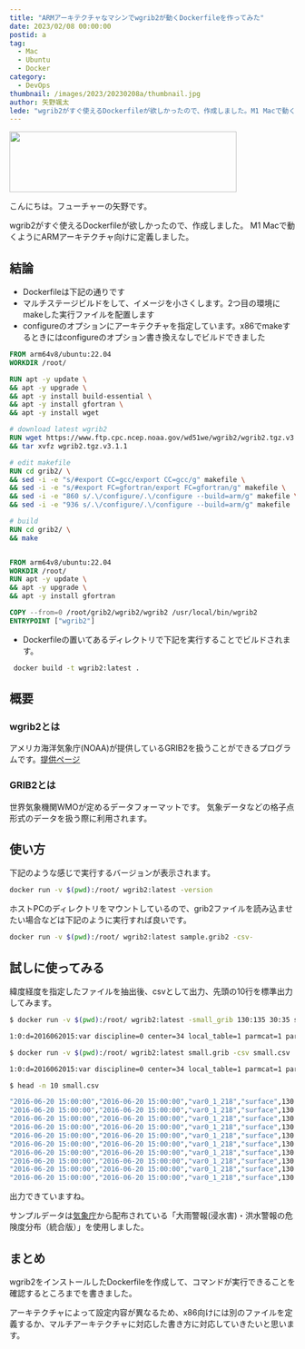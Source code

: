 ```yaml
---
title: "ARMアーキテクチャなマシンでwgrib2が動くDockerfileを作ってみた"
date: 2023/02/08 00:00:00
postid: a
tag:
  - Mac
  - Ubuntu
  - Docker
category:
  - DevOps
thumbnail: /images/2023/20230208a/thumbnail.jpg
author: 矢野颯太
lede: "wgrib2がすぐ使えるDockerfileが欲しかったので、作成しました。M1 Macで動くようにARMアーキテクチャ向けに定義しました。"
---
```


<img src="/images/2023/20230208a/images.jpg" alt="" width="400" height="107">

こんにちは。フューチャーの矢野です。

wgrib2がすぐ使えるDockerfileが欲しかったので、作成しました。
M1 Macで動くようにARMアーキテクチャ向けに定義しました。

## 結論

* Dockerfileは下記の通りです
* マルチステージビルドをして、イメージを小さくします。2つ目の環境にmakeした実行ファイルを配置します
* configureのオプションにアーキテクチャを指定しています。x86でmakeするときにはconfigureのオプション書き換えなしでビルドできました

```Dockerfile
FROM arm64v8/ubuntu:22.04
WORKDIR /root/

RUN apt -y update \
&& apt -y upgrade \
&& apt -y install build-essential \
&& apt -y install gfortran \
&& apt -y install wget

# download latest wgrib2
RUN wget https://www.ftp.cpc.ncep.noaa.gov/wd51we/wgrib2/wgrib2.tgz.v3.1.1 \
&& tar xvfz wgrib2.tgz.v3.1.1

# edit makefile
RUN cd grib2/ \
&& sed -i -e "s/#export CC=gcc/export CC=gcc/g" makefile \
&& sed -i -e "s/#export FC=gfortran/export FC=gfortran/g" makefile \
&& sed -i -e "860 s/.\/configure/.\/configure --build=arm/g" makefile \
&& sed -i -e "936 s/.\/configure/.\/configure --build=arm/g" makefile

# build
RUN cd grib2/ \
&& make


FROM arm64v8/ubuntu:22.04
WORKDIR /root/
RUN apt -y update \
&& apt -y upgrade \
&& apt -y install gfortran

COPY --from=0 /root/grib2/wgrib2/wgrib2 /usr/local/bin/wgrib2
ENTRYPOINT ["wgrib2"]
```

* Dockerfileの置いてあるディレクトリで下記を実行することでビルドされます。

```sh
 docker build -t wgrib2:latest .
```

## 概要

### wgrib2とは

アメリカ海洋気象庁(NOAA)が提供しているGRIB2を扱うことができるプログラムです。[提供ページ](https://www.cpc.ncep.noaa.gov/products/wesley/wgrib2/)

### GRIB2とは

世界気象機関WMOが定めるデータフォーマットです。
気象データなどの格子点形式のデータを扱う際に利用されます。

## 使い方

下記のような感じで実行するバージョンが表示されます。

```sh
docker run -v $(pwd):/root/ wgrib2:latest -version
```

ホストPCのディレクトリをマウントしているので、grib2ファイルを読み込ませたい場合などは下記のように実行すれば良いです。

```sh
docker run -v $(pwd):/root/ wgrib2:latest sample.grib2 -csv-
```

## 試しに使ってみる

緯度経度を指定したファイルを抽出後、csvとして出力、先頭の10行を標準出力してみます。

```sh
$ docker run -v $(pwd):/root/ wgrib2:latest -small_grib 130:135 30:35 small.grib Z__C_RJTD_20160620150000_MET_GPV_Ggis1km_Plfdc_Aper10min_FH0000-0300_grib2.bin

1:0:d=2016062015:var discipline=0 center=34 local_table=1 parmcat=1 parm=218:surface:anl:

$ docker run -v $(pwd):/root/ wgrib2:latest small.grib -csv small.csv

1:0:d=2016062015:var discipline=0 center=34 local_table=1 parmcat=1 parm=218:surface:anl:

$ head -n 10 small.csv

"2016-06-20 15:00:00","2016-06-20 15:00:00","var0_1_218","surface",130.006,30.0042,0
"2016-06-20 15:00:00","2016-06-20 15:00:00","var0_1_218","surface",130.019,30.0042,0
"2016-06-20 15:00:00","2016-06-20 15:00:00","var0_1_218","surface",130.031,30.0042,0
"2016-06-20 15:00:00","2016-06-20 15:00:00","var0_1_218","surface",130.044,30.0042,0
"2016-06-20 15:00:00","2016-06-20 15:00:00","var0_1_218","surface",130.056,30.0042,0
"2016-06-20 15:00:00","2016-06-20 15:00:00","var0_1_218","surface",130.069,30.0042,0
"2016-06-20 15:00:00","2016-06-20 15:00:00","var0_1_218","surface",130.081,30.0042,0
"2016-06-20 15:00:00","2016-06-20 15:00:00","var0_1_218","surface",130.094,30.0042,0
"2016-06-20 15:00:00","2016-06-20 15:00:00","var0_1_218","surface",130.106,30.0042,0
"2016-06-20 15:00:00","2016-06-20 15:00:00","var0_1_218","surface",130.119,30.0042,0
```

出力できていますね。

サンプルデータは[気象庁](https://www.data.jma.go.jp/developer/gpv_sample.html)から配布されている「大雨警報(浸水害)・洪水警報の危険度分布（統合版）」を使用しました。

## まとめ

wgrib2をインストールしたDockerfileを作成して、コマンドが実行できることを確認するところまでを書きました。

アーキテクチャによって設定内容が異なるため、x86向けには別のファイルを定義するか、マルチアーキテクチャに対応した書き方に対応していきたいと思います。
